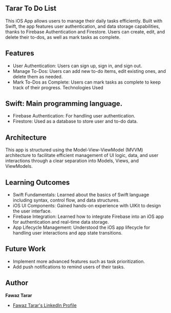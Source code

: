 
## Tarar To Do List
This iOS App allows users to manage their daily tasks efficiently. Built with Swift, the app features user authentication, and data storage capabilities, thanks to Firebase Authentication and Firestore. Users can create, edit, and delete their to-dos, as well as mark tasks as complete.

## Features

- User Authentication: Users can sign up, sign in, and sign out.
- Manage To-Dos: Users can add new to-do items, edit existing ones, and delete them as needed.
- Mark To-Dos as Complete: Users can mark tasks as complete to keep track of their progress.
Technologies Used

## Swift: Main programming language.
- Firebase Authentication: For handling user authentication.
- Firestore: Used as a database to store user and to-do data.



## Architecture

This app is structured using the Model-View-ViewModel (MVVM) architecture to facilitate efficient management of UI logic, data, and user interactions through a clear separation into Models, Views, and ViewModels.

## Learning Outcomes

- Swift Fundamentals: Learned about the basics of Swift language including syntax, control flow, and data structures.
- iOS UI Components: Gained hands-on experience with UIKit to design the user interface.
- Firebase Integration: Learned how to integrate Firebase into an iOS app for authentication and real-time data storage.
- App Lifecycle Management: Understood the iOS app lifecycle for handling user interactions and app state transitions.

## Future Work

- Implement more advanced features such as task prioritization.
- Add push notifications to remind users of their tasks.



## Author

**Fawaz Tarar**

- [Fawaz Tarar's LinkedIn Profile](https://www.linkedin.com/in/Fawaztarar/)
